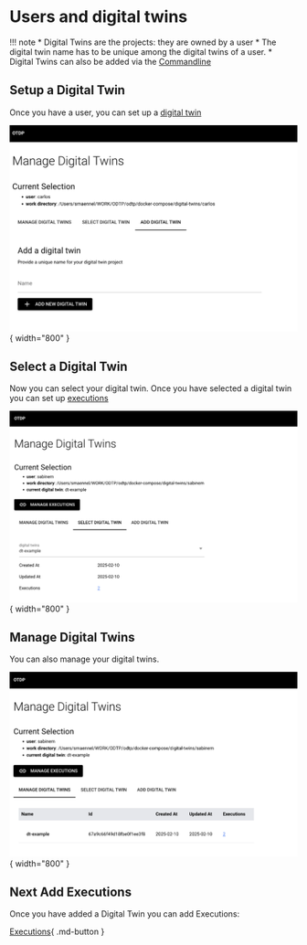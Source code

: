 # Users and digital twins

!!! note
    * Digital Twins are the projects: they are owned by a user
    * The digital twin name has to be unique among the digital twins of a user.
    * Digital Twins can also be added via the [Commandline](command-line.md#digital-twins)


## Setup a Digital Twin

Once you have a user, you can set up a [digital twin](digital-twins.md)

![Dashboard Add digital twin](../static/tutorials/digital-twins/add-digital-twin.png){ width="800" }

## Select a Digital Twin

Now you can select your digital twin. Once you have selected a digital twin you can set up [executions](executions.md)

![Select digital twin](../static/tutorials/digital-twins/select-digital-twin.png){ width="800" }

## Manage Digital Twins

You can also manage your digital twins.

![Select digital twin](../static/tutorials/digital-twins/manage-digital-twins.png){ width="800" }

## Next Add Executions

Once you have added a Digital Twin you can add Executions:

[Executions](executions.md){ .md-button }
